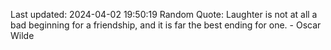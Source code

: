 Last updated: 2024-04-02 19:50:19
Random Quote: Laughter is not at all a bad beginning for a friendship, and it is far the best ending for one. - Oscar Wilde